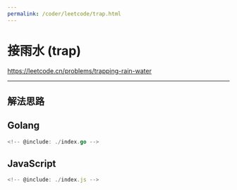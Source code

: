 ```yaml
---
permalink: /coder/leetcode/trap.html
---
```


# 接雨水 (trap)

https://leetcode.cn/problems/trapping-rain-water

---

## 解法思路

## Golang

```go
<!-- @include: ./index.go -->
```

## JavaScript

```js
<!-- @include: ./index.js -->
```
